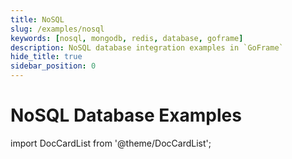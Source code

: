 ```yaml
---
title: NoSQL
slug: /examples/nosql
keywords: [nosql, mongodb, redis, database, goframe]
description: NoSQL database integration examples in `GoFrame`
hide_title: true
sidebar_position: 0
---
```


# NoSQL Database Examples


import DocCardList from '@theme/DocCardList';

<DocCardList />